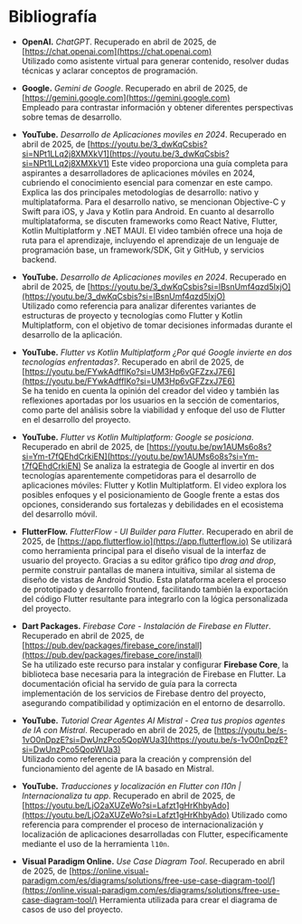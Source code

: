 # Bibliografía

- **OpenAI.** *ChatGPT*. Recuperado en abril de 2025, de [https://chat.openai.com](https://chat.openai.com)  
  Utilizado como asistente virtual para generar contenido, resolver dudas técnicas y aclarar conceptos de programación.

- **Google.** *Gemini de Google*. Recuperado en abril de 2025, de [https://gemini.google.com](https://gemini.google.com)  
  Empleado para contrastar información y obtener diferentes perspectivas sobre temas de desarrollo.

- **YouTube.** *Desarrollo de Aplicaciones moviles en 2024*. Recuperado en abril de 2025, de [https://youtu.be/3_dwKqCsbis?si=NPt1LLq2j8XMXkV1](https://youtu.be/3_dwKqCsbis?si=NPt1LLq2j8XMXkV1)
  Este video proporciona una guía completa para aspirantes a desarrolladores de aplicaciones móviles en 2024, cubriendo el conocimiento esencial para comenzar en este campo. Explica las dos principales metodologías de desarrollo: nativo y multiplataforma. Para el desarrollo nativo, se mencionan Objective-C y Swift para iOS, y Java y Kotlin para Android. En cuanto al desarrollo multiplataforma, se discuten frameworks como React Native, Flutter, Kotlin Multiplatform y .NET MAUI. El video también ofrece una hoja de ruta para el aprendizaje, incluyendo el aprendizaje de un lenguaje de programación base, un framework/SDK, Git y GitHub, y servicios backend.

- **YouTube.** *Desarrollo de Aplicaciones moviles en 2024*. Recuperado en abril de 2025, de [https://youtu.be/3_dwKqCsbis?si=lBsnUmf4qzd5lxjO](https://youtu.be/3_dwKqCsbis?si=lBsnUmf4qzd5lxjO)  
  Utilizado como referencia para analizar diferentes variantes de estructuras de proyecto y tecnologías como Flutter y Kotlin Multiplatform, con el objetivo de tomar decisiones informadas durante el desarrollo de la aplicación.

- **YouTube.** *Flutter vs Kotlin Multiplatform ¿Por qué Google invierte en dos tecnologías enfrentadas?*. Recuperado en abril de 2025, de [https://youtu.be/FYwkAdffIKo?si=UM3Hp6vGFZzxJ7E6](https://youtu.be/FYwkAdffIKo?si=UM3Hp6vGFZzxJ7E6)  
  Se ha tenido en cuenta la opinión del creador del video y también las reflexiones aportadas por los usuarios en la sección de comentarios, como parte del análisis sobre la viabilidad y enfoque del uso de Flutter en el desarrollo del proyecto.

- **YouTube.** *Flutter vs Kotlin Multiplatform: Google se posiciona*. Recuperado en abril de 2025, de [https://youtu.be/pw1AUMs6o8s?si=Ym-t7fQEhdCrkiEN](https://youtu.be/pw1AUMs6o8s?si=Ym-t7fQEhdCrkiEN)
  Se analiza la estrategia de Google al invertir en dos tecnologías aparentemente competidoras para el desarrollo de aplicaciones móviles: Flutter y Kotlin Multiplatform. El video explora los posibles enfoques y el posicionamiento de Google frente a estas dos opciones, considerando sus fortalezas y debilidades en el ecosistema del desarrollo móvil.

- **FlutterFlow.** *FlutterFlow - UI Builder para Flutter*. Recuperado en abril de 2025, de [https://app.flutterflow.io](https://app.flutterflow.io)
  Se utilizará como herramienta principal para el diseño visual de la interfaz de usuario del proyecto. Gracias a su editor gráfico tipo *drag and drop*, permite construir pantallas de manera intuitiva, similar al sistema de diseño de vistas de Android Studio. Esta plataforma acelera el proceso de prototipado y desarrollo frontend, facilitando también la exportación del código Flutter resultante para integrarlo con la lógica personalizada del proyecto.

- **Dart Packages.** *Firebase Core - Instalación de Firebase en Flutter*. Recuperado en abril de 2025, de [https://pub.dev/packages/firebase_core/install](https://pub.dev/packages/firebase_core/install)  
  Se ha utilizado este recurso para instalar y configurar **Firebase Core**, la biblioteca base necesaria para la integración de Firebase en Flutter. La documentación oficial ha servido de guía para la correcta implementación de los servicios de Firebase dentro del proyecto, asegurando compatibilidad y optimización en el entorno de desarrollo.

- **YouTube.** *Tutorial Crear Agentes AI Mistral - Crea tus propios agentes de IA con Mistral*. Recuperado en abril de 2025, de [https://youtu.be/s-1vO0nDpzE?si=DwUnzPco5QopWUa3](https://youtu.be/s-1vO0nDpzE?si=DwUnzPco5QopWUa3)  
  Utilizado como referencia para la creación y comprensión del funcionamiento del agente de IA basado en Mistral.

- **YouTube.** *Traducciones y localización en Flutter con l10n | Internacionaliza tu app*. Recuperado en abril de 2025, de [https://youtu.be/LjO2aXUZeWo?si=Lafzt1gHrKhbyAdo](https://youtu.be/LjO2aXUZeWo?si=Lafzt1gHrKhbyAdo)
  Utilizado como referencia para comprender el proceso de internacionalización y localización de aplicaciones desarrolladas con Flutter, específicamente mediante el uso de la herramienta `l10n`.

- **Visual Paradigm Online.** *Use Case Diagram Tool*. Recuperado en abril de 2025, de [https://online.visual-paradigm.com/es/diagrams/solutions/free-use-case-diagram-tool/](https://online.visual-paradigm.com/es/diagrams/solutions/free-use-case-diagram-tool/)
  Herramienta utilizada para crear el diagrama de casos de uso del proyecto.
